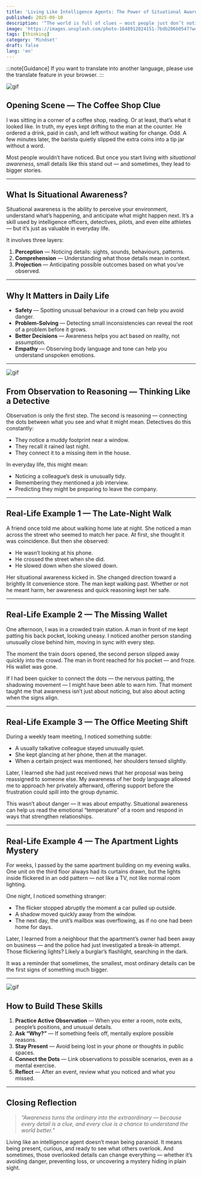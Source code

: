 ```yaml
---
title: 'Living Like Intelligence Agents: The Power of Situational Awareness and Detective Reasoning'
published: 2025-09-10
description: '“The world is full of clues — most people just don’t notice them.”'
image: 'https://images.unsplash.com/photo-1648912024151-7bdb206b0547?w=600&auto=format&fit=crop&q=60&ixlib=rb-4.1.0&ixid=M3wxMjA3fDB8MHxzZWFyY2h8MjZ8fG1hZ25pZnlpbmclMjBnbGFzc3xlbnwwfHwwfHx8MA%3D%3D'
tags: [thinking]
category: 'Mindset'
draft: false 
lang: 'en'
---
```


:::note[Guidance]
If you want to translate into another language, please use the translate feature in your browser.
:::

![gif](https://media.tenor.com/CvyvwlW0wxgAAAAM/victorique-de-blois-gosick.gif)

## Opening Scene — The Coffee Shop Clue

I was sitting in a corner of a coffee shop, reading. Or at least, that’s what it looked like. In truth, my eyes kept drifting to the man at the counter. He ordered a drink, paid in cash, and left without waiting for change. Odd. A few minutes later, the barista quietly slipped the extra coins into a tip jar without a word.  

Most people wouldn’t have noticed. But once you start living with *situational awareness*, small details like this stand out — and sometimes, they lead to bigger stories.

---

## What Is Situational Awareness?

Situational awareness is the ability to perceive your environment, understand what’s happening, and anticipate what might happen next. It’s a skill used by intelligence officers, detectives, pilots, and even elite athletes — but it’s just as valuable in everyday life.  

It involves three layers:  
1. **Perception** — Noticing details: sights, sounds, behaviours, patterns.  
2. **Comprehension** — Understanding what those details mean in context.  
3. **Projection** — Anticipating possible outcomes based on what you’ve observed.

---

## Why It Matters in Daily Life

- **Safety** — Spotting unusual behaviour in a crowd can help you avoid danger.  
- **Problem-Solving** — Detecting small inconsistencies can reveal the root of a problem before it grows.  
- **Better Decisions** — Awareness helps you act based on reality, not assumption.  
- **Empathy** — Observing body language and tone can help you understand unspoken emotions.

---

![gif](https://media.tenor.com/mF3ch33AoDYAAAAM/victorique-gosick.gif)

## From Observation to Reasoning — Thinking Like a Detective

Observation is only the first step. The second is reasoning — connecting the dots between what you see and what it might mean. Detectives do this constantly:  
- They notice a muddy footprint near a window.  
- They recall it rained last night.  
- They connect it to a missing item in the house.  

In everyday life, this might mean:  
- Noticing a colleague’s desk is unusually tidy.  
- Remembering they mentioned a job interview.  
- Predicting they might be preparing to leave the company.

---

## Real-Life Example 1 — The Late-Night Walk

A friend once told me about walking home late at night. She noticed a man across the street who seemed to match her pace. At first, she thought it was coincidence. But then she observed:  
- He wasn’t looking at his phone.  
- He crossed the street when she did.  
- He slowed down when she slowed down.  

Her situational awareness kicked in. She changed direction toward a brightly lit convenience store. The man kept walking past. Whether or not he meant harm, her awareness and quick reasoning kept her safe.

---

## Real-Life Example 2 — The Missing Wallet

One afternoon, I was in a crowded train station. A man in front of me kept patting his back pocket, looking uneasy. I noticed another person standing unusually close behind him, moving in sync with every step.  

The moment the train doors opened, the second person slipped away quickly into the crowd. The man in front reached for his pocket — and froze. His wallet was gone.  

If I had been quicker to connect the dots — the nervous patting, the shadowing movement — I might have been able to warn him. That moment taught me that awareness isn’t just about noticing, but also about acting when the signs align.

---

## Real-Life Example 3 — The Office Meeting Shift

During a weekly team meeting, I noticed something subtle:  
- A usually talkative colleague stayed unusually quiet.  
- She kept glancing at her phone, then at the manager.  
- When a certain project was mentioned, her shoulders tensed slightly.  

Later, I learned she had just received news that her proposal was being reassigned to someone else. My awareness of her body language allowed me to approach her privately afterward, offering support before the frustration could spill into the group dynamic.  

This wasn’t about danger — it was about empathy. Situational awareness can help us read the emotional “temperature” of a room and respond in ways that strengthen relationships.

---

## Real-Life Example 4 — The Apartment Lights Mystery

For weeks, I passed by the same apartment building on my evening walks. One unit on the third floor always had its curtains drawn, but the lights inside flickered in an odd pattern — not like a TV, not like normal room lighting.  

One night, I noticed something stranger:  
- The flicker stopped abruptly the moment a car pulled up outside.  
- A shadow moved quickly away from the window.  
- The next day, the unit’s mailbox was overflowing, as if no one had been home for days.  

Later, I learned from a neighbour that the apartment’s owner had been away on business — and the police had just investigated a break-in attempt. Those flickering lights? Likely a burglar’s flashlight, searching in the dark.  

It was a reminder that sometimes, the smallest, most ordinary details can be the first signs of something much bigger.

---

![gif](https://media.tenor.com/2YezxHNrO-UAAAAM/detective-conan-conan-edogawa.gif)

## How to Build These Skills

1. **Practice Active Observation** — When you enter a room, note exits, people’s positions, and unusual details.  
2. **Ask “Why?”** — If something feels off, mentally explore possible reasons.  
3. **Stay Present** — Avoid being lost in your phone or thoughts in public spaces.  
4. **Connect the Dots** — Link observations to possible scenarios, even as a mental exercise.  
5. **Reflect** — After an event, review what you noticed and what you missed.

---

## Closing Reflection

> *“Awareness turns the ordinary into the extraordinary — because every detail is a clue, and every clue is a chance to understand the world better.”*

Living like an intelligence agent doesn’t mean being paranoid. It means being present, curious, and ready to see what others overlook. And sometimes, those overlooked details can change everything — whether it’s avoiding danger, preventing loss, or uncovering a mystery hiding in plain sight.
